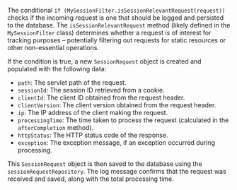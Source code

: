The conditional `if (MySessionFilter.isSessionRelevantRequest(request))` checks if the incoming request is one that should be logged and persisted to the database. The `isSessionRelevantRequest` method (likely defined in the `MySessionFilter` class) determines whether a request is of interest for tracking purposes – potentially filtering out requests for static resources or other non-essential operations.

If the condition is true, a new `SessionRequest` object is created and populated with the following data:

*   `path`: The servlet path of the request.
*   `sessionId`: The session ID retrieved from a cookie.
*   `clientId`: The client ID obtained from the request header.
*   `clientVersion`: The client version obtained from the request header.
*   `ip`: The IP address of the client making the request.
*   `processingTime`: The time taken to process the request (calculated in the `afterCompletion` method).
*   `httpStatus`: The HTTP status code of the response.
*   `exception`: The exception message, if an exception occurred during processing.

This `SessionRequest` object is then saved to the database using the `sessionRequestRepository`. The log message confirms that the request was received and saved, along with the total processing time.